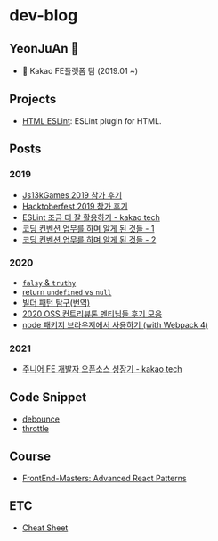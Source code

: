 # dev-blog

## YeonJuAn 👋
- 💼 Kakao FE플랫폼 팀 (2019.01 ~)

## Projects

- [HTML ESLint](https://github.com/yeonjuan/html-eslint): ESLint plugin for HTML. 

## Posts

### 2019
* [Js13kGames 2019 참가 후기](./Review/js-13k-2019.md)
* [Hacktoberfest 2019 참가 후기](./Review/hacktoberfest-2019.md)
* [ESLint 조금 더 잘 활용하기 - kakao tech](https://tech.kakao.com/2019/12/05/make-better-use-of-eslint/)
* [코딩 컨벤션 업무를 하며 알게 된 것들 - 1](./JavaScript/coding-convention-1.md)
* [코딩 컨벤션 업무를 하며 알게 된 것들 - 2](./JavaScript/coding-convention-2.md)

### 2020

* [`falsy` & `truthy`](./JavaScript/falsy-truthy.md)
* [return `undefined` vs `null`](./JavaScript/return-null-vs-undefined.md)
* [빌더 패턴 탐구(번역)](./DesignPattern/builder-pattern-exploration.md)
* [2020 OSS 컨트리뷰톤 멘티님들 후기 모음](./Review/2020-oss-contributhon.md)
* [node 패키지 브라우저에서 사용하기 (with Webpack 4)](./JavaScript/node-module-on-browser.md)

### 2021

* [주니어 FE 개발자 오픈소스 성장기 - kakao tech](https://tech.kakao.com/2021/06/16/frontend-growth-10/)

## Code Snippet

- [debounce](./CodeSnippet/debounce.md)
- [throttle](./CodeSnippet/throttle.md)

## Course

* [FrontEnd-Masters: Advanced React Patterns](./Course/FrontEndMasters/advanced-react-patterns.md)

## ETC

- [Cheat Sheet](https://github.com/yeonjuan/cheatsheet/blob/main/README.md)
